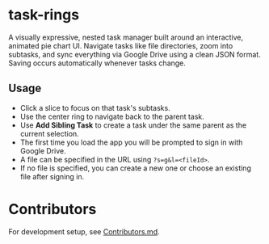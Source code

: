 # task-rings
A visually expressive, nested task manager built around an interactive, animated pie chart UI. Navigate tasks like file directories, zoom into subtasks, and sync everything via Google Drive using a clean JSON format. Saving occurs automatically whenever tasks change.

## Usage
- Click a slice to focus on that task's subtasks.
- Use the center ring to navigate back to the parent task.
- Use **Add Sibling Task** to create a task under the same parent as the current selection.
- The first time you load the app you will be prompted to sign in with Google Drive.
- A file can be specified in the URL using `?s=g&l=<fileId>`.
- If no file is specified, you can create a new one or choose an existing file after signing in.

# Contributors
For development setup, see [Contributors.md](doc/Contributors.md).
